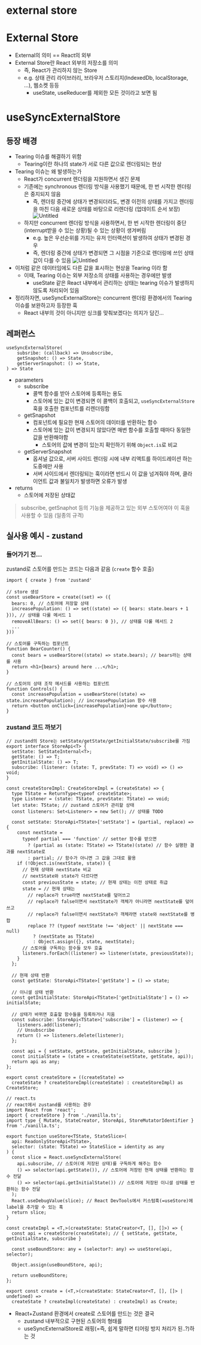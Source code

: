# external store

# External Store

- External의 의미 == React의 외부
- External Store란 React 외부의 저장소를 의미
  - 즉, React가 관리하지 않는 Store
  - e.g. 상태 관리 라이브러리, 브라우저 스토리지(IndexedDb, localStorage, …), 웹소켓 등등
    - useState, useReducer를 제외한 모든 것이라고 보면 됨

# useSyncExternalStore

## 등장 배경

- Tearing 이슈를 해결하기 위함
  - Tearing이란 하나의 state가 서로 다른 값으로 렌더링되는 현상
- Tearing 이슈는 왜 발생하는가
  - React가 concurrent 렌더링을 지원하면서 생긴 문제
  - 기존에는 synchronous 렌더링 방식을 사용했기 때문에, 한 번 시작한 렌더링은 중지되지 않음
    - 즉, 렌더링 중간에 상태가 변경되더라도, 변경 이전의 상태를 가지고 렌더링을 마친 다음 새로운 상태를 바탕으로 리렌더링 (업데이트 순서 보장)
      ![Untitled](./synchronous.png)
  - 하지만 concurrent 렌더링 방식을 사용하면서, 한 번 시작한 렌더링이 중단(interrupt받을 수 있는 상황)될 수 있는 상황이 생겨버림
    - e.g. 높은 우선순위를 가지는 유저 인터랙션이 발생하여 상태가 변경된 경우
    - 즉, 렌더링 중간에 상태가 변경되면 그 시점을 기준으로 렌더링에 쓰인 상태 값이 다를 수 있음
      ![Untitled](./concurrent.png)
- 이처럼 같은 데이터임에도 다른 값을 표시하는 현상을 Tearing 이라 함
  - 이때, Tearing 이슈는 외부 저장소의 상태를 사용하는 경우에만 발생
    - useState 같은 React 내부에서 관리하는 상태는 tearing 이슈가 발생하지 않도록 처리되어 있음
- 정리하자면, useSyncExternalStore는 concurrent 렌더링 환경에서의 Tearing 이슈를 보완하고자 등장한 훅
  - React 내부의 것이 아니지만 싱크를 맞춰보겠다는 의지가 담긴…

## 레퍼런스

```tsx
useSyncExternalStore(
	subsribe: (callback) => Unsubscribe,
	getSnapshot: () => State,
	getServerSnapshot: () => State,
) => State
```

- parameters
  - subscribe
    - 콜백 함수를 받아 스토어에 등록하는 용도
    - 스토어에 있는 값이 변경되면 이 콜백이 호출되고, `useSyncExternalStore` 훅을 호출한 컴포넌트를 리렌더링함
  - getSnapshot
    - 컴포넌트에 필요한 현재 스토어의 데이터를 반환하는 함수
    - 스토어에 있는 값이 변경되지 않았다면 매번 함수를 호출할 때마다 동일한 값을 반환해야함
      - 스토어의 값에 변경이 있는지 확인하기 위해 `Object.is`로 비교
  - getServerSnapshot
    - 옵셔널 값으로, 서버 사이드 렌더링 시에 내부 리액트를 하이드레이션 하는 도중에만 사용
    - 서버 사이드에서 렌더링되는 훅이라면 반드시 이 값을 넘겨줘야 하며, 클라이언트 값과 불일치가 발생하면 오류가 발생
- returns
  - 스토어에 저장된 상태값

> subscribe, getSnaphot 등의 기능을 제공하고 있는 외부 스토어여야 이 훅을 사용할 수 있음 (일종의 규격)

## 실사용 예시 - zustand

### 들어가기 전…

zustand로 스토어를 만드는 코드는 다음과 같음 (`create` 함수 호출)

```tsx
import { create } from 'zustand'

// store 생성
const useBearStore = create((set) => ({
  bears: 0, // 스토어에 저장할 상태
  increasePopulation: () => set((state) => ({ bears: state.bears + 1 })), // 상태를 다룰 메서드 1
  removeAllBears: () => set({ bears: 0 }), // 상태를 다룰 메서드 2
  ...
}))
```

```tsx
// 스토어를 구독하는 컴포넌트
function BearCounter() {
  const bears = useBearStore((state) => state.bears); // bears라는 상태를 사용
  return <h1>{bears} around here ...</h1>;
}

// 스토어의 상태 조작 메서드를 사용하는 컴포넌트
function Controls() {
  const increasePopulation = useBearStore((state) => state.increasePopulation); // increasePopulation 함수 사용
  return <button onClick={increasePopulation}>one up</button>;
}
```

### zustand 코드 까보기

```tsx
// zustand의 Store는 setState/getState/getInitialState/subscribe를 가짐
export interface StoreApi<T> {
  setState: SetStateInternal<T>;
  getState: () => T;
  getInitialState: () => T;
  subscribe: (listener: (state: T, prevState: T) => void) => () => void;
}

const createStoreImpl: CreateStoreImpl = (createState) => {
  type TState = ReturnType<typeof createState>;
  type Listener = (state: TState, prevState: TState) => void;
  let state: TState; // zustand 스토어가 관리할 상태
  const listeners: Set<Listener> = new Set(); // 상태를 TODO

  const setState: StoreApi<TState>['setState'] = (partial, replace) => {
    const nextState =
      typeof partial === 'function' // setter 함수를 받으면
        ? (partial as (state: TState) => TState)(state) // 함수 실행한 결과를 nextState로
        : partial; // 함수가 아니면 그 값을 그대로 활용
    if (!Object.is(nextState, state)) {
      // 현재 상태와 nextState 비교
      // nextState와 state가 다르다면
      const previousState = state; // 현재 상태는 이전 상태로 취급
      state = // 현재 상태는
        // replace가 true라면 nextState를 덮어쓰고
        // replace가 false이면서 nextState가 객체가 아니라면 nextState를 덮어쓰고
        // replace가 false이면서 nextState가 객체라면 state와 nextState를 병합
        replace ?? (typeof nextState !== 'object' || nextState === null)
          ? (nextState as TState)
          : Object.assign({}, state, nextState);
      // 스토어를 구독하는 함수들 모두 호출
      listeners.forEach((listener) => listener(state, previousState));
    }
  };

  // 현재 상태 반환
  const getState: StoreApi<TState>['getState'] = () => state;

  // 이니셜 상태 반환
  const getInitialState: StoreApi<TState>['getInitialState'] = () => initialState;

  // 상태가 바뀌면 호출할 함수들을 등록하거나 지움
  const subscribe: StoreApi<TState>['subscribe'] = (listener) => {
    listeners.add(listener);
    // Unsubscribe
    return () => listeners.delete(listener);
  };

  const api = { setState, getState, getInitialState, subscribe };
  const initialState = (state = createState(setState, getState, api));
  return api as any;
};

export const createStore = ((createState) =>
  createState ? createStoreImpl(createState) : createStoreImpl) as CreateStore;
```

```tsx
// react.ts
// react에서 zustand를 사용하는 경우
import React from 'react';
import { createStore } from './vanilla.ts';
import type { Mutate, StateCreator, StoreApi, StoreMutatorIdentifier } from './vanilla.ts';

export function useStore<TState, StateSlice>(
  api: ReadonlyStoreApi<TState>,
  selector: (state: TState) => StateSlice = identity as any
) {
  const slice = React.useSyncExternalStore(
    api.subscribe, // 스토어(에 저장된 상태)를 구독하게 해주는 함수
    () => selector(api.getState()), // 스토어에 저장된 현재 상태를 반환하는 함수 전달
    () => selector(api.getInitialState()) // 스토어에 저장된 이니셜 상태를 반환하는 함수 전달
  );
  React.useDebugValue(slice); // React DevTools에서 커스텀훅(=useStore)에 label을 추가할 수 있는 훅
  return slice;
}

const createImpl = <T,>(createState: StateCreator<T, [], []>) => {
  const api = createStore(createState); // { setState, getState, getInitialState, subscribe }

  const useBoundStore: any = (selector?: any) => useStore(api, selector);

  Object.assign(useBoundStore, api);

  return useBoundStore;
};

export const create = (<T,>(createState: StateCreator<T, [], []> | undefined) =>
  createState ? createImpl(createState) : createImpl) as Create;
```

- React+Zustand 환경에서 create로 스토어를 만드는 것은 결국
  - zustand 내부적으로 구현된 스토어의 형태를
  - useSyncExternalStore로 래핑(=즉, 쉽게 말하면 티어링 방지 처리가 된..?)하는 것
